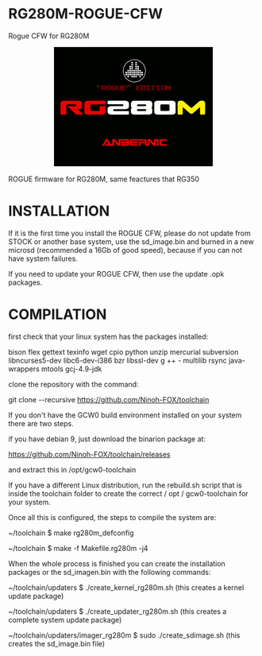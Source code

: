# RG280M-ROGUE-CFW
Rogue CFW for RG280M

<p align="center"><img class="center" src ="https://raw.githubusercontent.com/Ninoh-FOX/RG280M-ROGUE-CFW/main/rg280m.png"></p>

ROGUE firmware for RG280M, same feactures that RG350

# INSTALLATION

If it is the first time you install the ROGUE CFW, please do not update from STOCK or another base system, use the sd_image.bin and burned in a new microsd (recommended a 16Gb of good speed), because if you can not have system failures.

If you need to update your ROGUE CFW, then use the update .opk packages.

# COMPILATION

first check that your linux system has the packages installed:

bison flex gettext texinfo wget cpio python unzip mercurial subversion libncurses5-dev libc6-dev-i386 bzr libssl-dev g ++ - multilib rsync java-wrappers mtools gcj-4.9-jdk

clone the repository with the command:

git clone --recursive https://github.com/Ninoh-FOX/toolchain


If you don't have the GCW0 build environment installed on your system there are two steps.

if you have debian 9, just download the binarion package at:

https://github.com/Ninoh-FOX/toolchain/releases

and extract this in /opt/gcw0-toolchain

If you have a different Linux distribution, run the rebuild.sh script that is inside the toolchain folder to create the correct / opt / gcw0-toolchain for your system.

Once all this is configured, the steps to compile the system are:

~/toolchain $ make rg280m_defconfig

~/toolchain $ make -f Makefile.rg280m -j4

When the whole process is finished you can create the installation packages or the sd_imagen.bin with the following commands:

~/toolchain/updaters $ ./create_kernel_rg280m.sh (this creates a kernel update package)

~/toolchain/updaters $ ./create_updater_rg280m.sh (this creates a complete system update package)

~/toolchain/updaters/imager_rg280m $ sudo ./create_sdimage.sh (this creates the sd_image.bin file)
